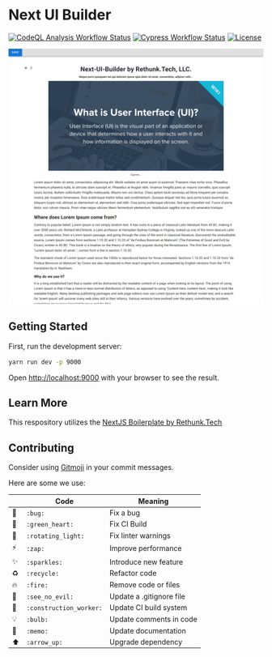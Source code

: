 # Next UI Builder

[![CodeQL Analysis Workflow Status](https://github.com/Rethunk-Tech/next-ui-builder/actions/workflows/codeql-analysis.yml/badge.svg)](https://github.com/Rethunk-Tech/next-ui-builder/actions)
[![Cypress Workflow Status](https://github.com/Rethunk-Tech/next-ui-builder/actions/workflows/cypress-ubuntu.yml/badge.svg)](https://github.com/Rethunk-Tech/next-ui-builder/actions)
[![License](https://badgen.net/badge/License/CC-BY-NC-SA-2.0/blue)](https://github.com/Rethunk-Tech/next-ui-builder/blob/main/LICENSE.txt)

![Editor](docs/screenshots/index.png)

## Getting Started

First, run the development server:

```bash
yarn run dev -p 9000
```

Open [http://localhost:9000](http://localhost:9000) with your browser to see the result.

## Learn More

This respository utilizes the [NextJS Boilerplate by Rethunk.Tech](https://github.com/Rethunk-Tech/nextjs-boilerplate)

## Contributing

Consider using [Gitmoji](htpps://gitmoji.dev) in your commit messages.

Here are some we use:

||Code|Meaning
|-|-|-|
| :bug: | `:bug:` | Fix a bug
| :green_heart: | `:green_heart:` | Fix CI Build
| :rotating_light: | `:rotating_light:` | Fix linter warnings
| :zap: | `:zap:` | Improve performance
| :sparkles: | `:sparkles:` | Introduce new feature
| :recycle: | `:recycle:` | Refactor code
| :fire: | `:fire:` | Remove code or files
| :see_no_evil: | `:see_no_evil:` | Update a .gitignore file
| :construction_worker: | `:construction_worker:` | Update CI build system
| :bulb: | `:bulb:` | Update comments in code
| :memo: | `:memo:` | Update documentation
| :arrow_up: | `:arrow_up:` | Upgrade dependency
